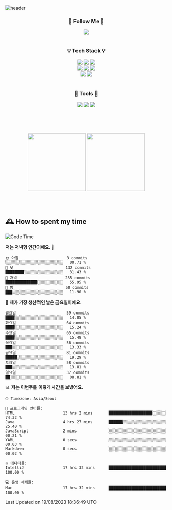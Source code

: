 ![header](https://capsule-render.vercel.app/api?type=waving&color=0:FFE29F,50:FFA99F,100:FF719A&height=300&fontAlignY=40&section=header&text=sung%20eun&fontSize=80&fontColor=FFFFFF)

<div align="center">
	<h3>🐹  Follow Me  🐹</h3>
	<a href="https://velog.io/@saeun05" target="_blank"><img src="https://img.shields.io/badge/Velog-20C997?style=flat&logo=velog&logoColor=white"/></a><br><br>
	<h3>💡  Tech Stack  💡</h3>
	<img src="https://img.shields.io/badge/Java-0078D4?style=flat"/>
	<img src="https://img.shields.io/badge/Spring-6DB33F?style=flat&logo=spring&logoColor=white"/>
	<img src="https://img.shields.io/badge/SpringBoot-6DB33F?style=flat&logo=springboot&logoColor=white"/><br>
	<img src="https://img.shields.io/badge/HTML5-E34F26?style=flat&logo=html5&logoColor=white"/>
	<img src="https://img.shields.io/badge/CSS3-1572B6?style=flat&logo=css3&logoColor=white"/>
	<img src="https://img.shields.io/badge/jQuery-0769AD?style=flat&logo=jquery&logoColor=white"/><br>
	<img src="https://img.shields.io/badge/MySQL-4479A1?style=flat&logo=mysql&logoColor=white"/>
	<img src="https://img.shields.io/badge/oracle-F80000?style=flat&logo=oracle&logoColor=white"/><br><br>
	<h3>🔦  Tools  🔦</h3>
	<img src="https://img.shields.io/badge/intelliJ IDEA-000000?style=flat&logo=intellijidea&logoColor=white"/>
	<img src="https://img.shields.io/badge/Notion-F9DC3E?style=flat&logo=notion&logoColor=white"/>
	<img src="https://img.shields.io/badge/Git-F05032?style=flat&logo=git&logoColor=white"/><br><br>
</div>

<br><br>

<div align="center">
  <img style="height:180px" src="https://github-readme-stats.vercel.app/api?username=sungeunn&show_icons=true&theme=omni&locale=kr"/>
  <img style="height:180px" src="https://github-readme-stats.vercel.app/api/top-langs/?username=sungeunn&theme=omni&layout=compact&locale=kr"/>
</div>

<br><br>

## 🕰 How to spent my time
<!--START_SECTION:waka-->
![Code Time](http://img.shields.io/badge/Code%20Time-122%20hrs%2038%20mins-blue)

**저는 저녁형 인간이에요. 🦉** 

```text
🌞 아침                     3 commits           ░░░░░░░░░░░░░░░░░░░░░░░░░   00.71 % 
🌆 낮　                     132 commits         ████████░░░░░░░░░░░░░░░░░   31.43 % 
🌃 저녁                     235 commits         ██████████████░░░░░░░░░░░   55.95 % 
🌙 밤　                     50 commits          ███░░░░░░░░░░░░░░░░░░░░░░   11.90 % 
```
📅 **제가 가장 생산적인 날은 금요일이에요.** 

```text
월요일                      59 commits          ████░░░░░░░░░░░░░░░░░░░░░   14.05 % 
화요일                      64 commits          ████░░░░░░░░░░░░░░░░░░░░░   15.24 % 
수요일                      65 commits          ████░░░░░░░░░░░░░░░░░░░░░   15.48 % 
목요일                      56 commits          ███░░░░░░░░░░░░░░░░░░░░░░   13.33 % 
금요일                      81 commits          █████░░░░░░░░░░░░░░░░░░░░   19.29 % 
토요일                      58 commits          ███░░░░░░░░░░░░░░░░░░░░░░   13.81 % 
일요일                      37 commits          ██░░░░░░░░░░░░░░░░░░░░░░░   08.81 % 
```


📊 **저는 이번주를 이렇게 시간을 보냈어요.** 

```text
🕑︎ Timezone: Asia/Seoul

💬 프로그래밍 언어들: 
HTML                     13 hrs 2 mins       ███████████████████░░░░░░   74.32 % 
Java                     4 hrs 27 mins       ██████░░░░░░░░░░░░░░░░░░░   25.40 % 
JavaScript               2 mins              ░░░░░░░░░░░░░░░░░░░░░░░░░   00.21 % 
YAML                     0 secs              ░░░░░░░░░░░░░░░░░░░░░░░░░   00.03 % 
Markdown                 0 secs              ░░░░░░░░░░░░░░░░░░░░░░░░░   00.02 % 

🔥 에디터들: 
IntelliJ                 17 hrs 32 mins      █████████████████████████   100.00 % 

💻 운영 체제들: 
Mac                      17 hrs 32 mins      █████████████████████████   100.00 % 
```


 Last Updated on 19/08/2023 18:36:49 UTC
<!--END_SECTION:waka-->
